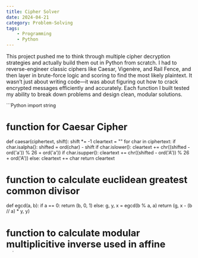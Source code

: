 ```yaml
---
title: Cipher Solver
date: 2024-04-21
category: Problem-Solving
tags:
    - Programming
    - Python
---
```


This project pushed me to think through multiple cipher decryption strategies and actually build them out in Python from scratch. I had to reverse-engineer classic ciphers like Caesar, Vigenère, and Rail Fence, and then layer in brute-force logic and scoring to find the most likely plaintext. It wasn’t just about writing code—it was about figuring out how to crack encrypted messages efficiently and accurately. Each function I built tested my ability to break down problems and design clean, modular solutions.

<div style="max-height: 400px; overflow-y: auto; font-size: 0.9em;">
```Python
import string

# function for Caesar Cipher
def caesar(ciphertext, shift):
    shift *= -1
    cleartext = ""
    for char in ciphertext:
        if char.isalpha():
            shifted = ord(char) - shift
            if char.islower():
                cleartext += chr((shifted - ord('a')) % 26 + ord('a'))
            if char.isupper():
                cleartext += chr((shifted - ord('A')) % 26 + ord('A'))
        else:
            cleartext += char
    return cleartext

# function to calculate euclidean greatest common divisor
def egcd(a, b):
    if a == 0:
        return (b, 0, 1)
    else:
        g, y, x = egcd(b % a, a)
        return (g, x - (b // a) * y, y)

# function to calculate modular multiplicitive inverse used in affine cipher
def modinv(a, m):
    g, x, y = egcd(a, m)
    if g != 1:
        return None
    else:
        return x % m

# function for affine cipher
def affine(ciphertext, a, b):
    cleartext = ''
    a_inv = modinv(a, 26)
    if a_inv == None: return cleartext
    for char in ciphertext:
        if char in string.ascii_letters:
            if char.islower():
                cleartext += chr(((a_inv * (ord(char) - ord('a') - b)) % 26) + ord('a'))
            else:
                cleartext += chr(((a_inv * (ord(char) - ord('A') - b)) % 26) + ord('A'))
        else:
            cleartext += char
    return cleartext

# function for atbash cipher
def atbash(ciphertext):
    table = str.maketrans(string.ascii_letters, string.ascii_lowercase[::-1] + string.ascii_uppercase[::-1])
    cleartext = ciphertext.translate(table)
    return cleartext

# function for rail-fence cipher
def railfence(ciphertext, key):
    rail = [['\n' for i in range(len(ciphertext))] for j in range(key)]
    down = None
    row, col = 0, 0
    for i in range(len(ciphertext)):
        if row == 0:
            down = True
        if row == key - 1:
            down = False
        rail[row][col] = '*'
        col += 1
        if down:
            row += 1
        else:
            row -= 1
    index = 0
    for i in range(key):
        for j in range(len(ciphertext)):
            if ((rail[i][j] == '*') and (index < len(ciphertext))):
                rail[i][j] = ciphertext[index]
                index += 1
    cleartext = []
    row, col = 0, 0
    for i in range(len(ciphertext)):
        if row == 0:
            down = True
        if row == key - 1:
            down = False
        if (rail[row][col] != '*'):
            cleartext.append(rail[row][col])
            col += 1
        if down:
            row += 1
        else:
            row -= 1
    return("".join(cleartext))

# function for vigenere cipher
def vigenere(ciphertext, key):
    cleartext = []
    index = 0
    letters = 'ABCDEFGHIJKLMNOPQRSTUVWXYZ'
    key = key.upper()
    for char in ciphertext:
        num = letters.find(char.upper())
        if num != -1:
            num -= letters.find(key[index])
            num %= len(letters)
            if char.isupper():
                cleartext.append(letters[num])
            elif char.islower():
                cleartext.append(letters[num].lower())
            index += 1
            if index == len(key):
                index = 0
        else:
            cleartext.append(char)
    return("".join(cleartext))

# function to grade output by comparing each word with words in a wordlist
def score(input, wordlist):
    if input == "": return 0
    words = input.split()
    hit = 0
    size = len(words)
    for word in words:
        for w in wordlist:
            if w == word: hit += 1
    return(round((hit / size) * 100))

# function to print the top results based on score
def printTop(arr, amt):
    arr = sorted(arr, key=lambda x: x[3], reverse=True)
    for i in range(amt):
        print("{}% {} with key of {}: {}".format(arr[i][3], arr[i][0], arr[i][2], arr[i][1]))

#ctext = "twxd ms p ipwt pcdaeg uzv twt avovglq"
ctext = input("Enter text to attempt decryption:\n")

# load wordlist
with open("words.txt", 'r') as file:
        wordlist = file.read().splitlines()

# Caesar
solutions = []
for i in range(26):
    plaintext = caesar(ctext, i)
    solutions += [["Caesar Cipher", plaintext, i, score(plaintext, wordlist)]]

#Affine
for i in range(1, 20, 2):
    for j in range(10):
        plaintext = affine(ctext, i, j)
        solutions += [["Affine Cipher", plaintext, "{}, {}".format(i, j), score(plaintext, wordlist)]]

#Atbash
plaintext = atbash(ctext)
solutions += [["Atbash Cipher", plaintext, "N/A", score(plaintext, wordlist)]]

#Railfence
for i in range(2, 20):
    plaintext = railfence(ctext, i)
    solutions += [["Railfence Cipher", plaintext, i, score(plaintext, wordlist)]]

#Vigenere
for w in wordlist:
    plaintext = vigenere(ctext, w)
    solutions += [["Vigenere Cipher", plaintext, w, score(plaintext, wordlist)]]

printTop(solutions, 5)
```
</div>
<br>

Writing detailed documentation for this project made me slow down and really think through each part of the logic I wrote. Explaining how the functions work—especially things like the modular inverse or how Rail Fence decryption rebuilds the zigzag pattern—forced me to get super clear on the why behind my code. It helped me sharpen how I communicate complex logic, which is just as important as solving the problem itself.

<embed src="/files/Cipher Solver.pdf" type="application/pdf" width="100%" height="800px">
<br>

Here's a peek at the Cipher Solver in action—plug in some encrypted text, and it brute-forces multiple classic ciphers to guess the original message. It even ranks the most likely results using a wordlist to score how readable each output is. In this screenshot, I'm showcasing how by just inputting ciphertext, it can figure out the correct cipher and the correct keys (in this example, Vigenère, Rail Fence, and Affine)

<img src="/images/cipher_solver.png" style="width: 100%; height: 100%; object-fit: cover; border: 1px solid #ccc; border-radius: 8px;">